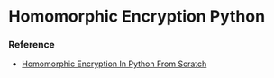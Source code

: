 # Homomorphic Encryption Python





### Reference
- [Homomorphic Encryption In Python From Scratch](https://www.youtube.com/playlist?list=PLsS_1RYmYQQHy-Hhr3WELOXiEa5vF-UN9)